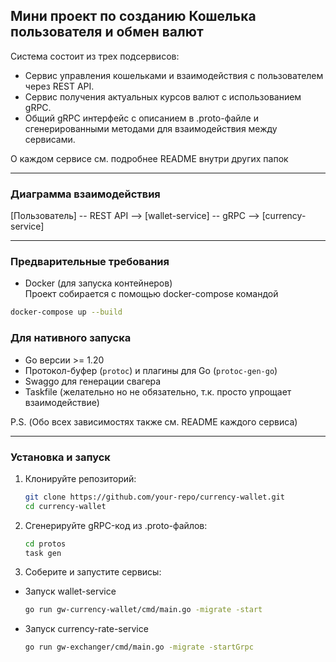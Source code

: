 ## Мини проект по созданию Кошелька пользователя и обмен валют

Система состоит из трех подсервисов:
- Сервис управления кошельками и взаимодействия с пользователем через REST API. 
- Сервис получения актуальных курсов валют с использованием gRPC.
- Общий gRPC интерфейс с описанием в .proto-файле и сгенерированными методами для взаимодействия между сервисами.

О каждом сервисе см. подробнее README внутри других папок

---
### Диаграмма взаимодействия

[Пользователь] -- REST API --> [wallet-service] -- gRPC --> [currency-service]

---
### Предварительные требования
- Docker (для запуска контейнеров) \
Проект собирается с помощью docker-compose командой

``` bash
docker-compose up --build 
```

### Для нативного запуска
- Go версии >= 1.20
- Протокол-буфер (`protoc`) и плагины для Go (`protoc-gen-go`)
- Swaggo для генерации свагера
- Taskfile (желательно но не обязательно, т.к. просто упрощает взаимодействие)

P.S. (Обо всех зависимостях также см. README каждого сервиса)

---

### Установка и запуск

1. Клонируйте репозиторий:
   ```bash
   git clone https://github.com/your-repo/currency-wallet.git
   cd currency-wallet
   ```
2. Сгенерируйте gRPC-код из .proto-файлов:
    ```bash
   cd protos
   task gen 
   ```
3. Соберите и запустите сервисы:
- Запуск wallet-service
    ```bash
   go run gw-currency-wallet/cmd/main.go -migrate -start
   ```
- Запуск currency-rate-service
   ```bash
   go run gw-exchanger/cmd/main.go -migrate -startGrpc
   ```
